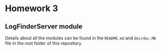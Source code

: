 # Homework 3
## LogFinderServer module

Details about all the modules can be found in the `README.md` and `doc/doc.MD` file in the root folder of this repository.